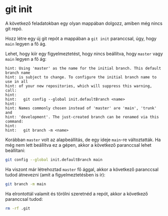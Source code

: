 # git init

A következő feladatokban egy olyan mappában dolgozz, amiben még nincs git repó.

Hozz létre egy új git repót a mappában a `git init` paranccsal, úgy, hogy `main` legyen a fő ág.

Lehet, hogy kiír egy figyelmeztetést, hogy nincs beállítva, hogy `master` vagy `main` legyen a fő ág:

```
hint: Using 'master' as the name for the initial branch. This default branch name
hint: is subject to change. To configure the initial branch name to use in all
hint: of your new repositories, which will suppress this warning, call:
hint: 
hint:   git config --global init.defaultBranch <name>
hint: 
hint: Names commonly chosen instead of 'master' are 'main', 'trunk' and
hint: 'development'. The just-created branch can be renamed via this command:
hint: 
hint:   git branch -m <name>
```

Korábban `master` volt az alapbeállítás, de egy ideje `main`-re változtatták. Ha még nem lett beállítva ez a gépen, akkor a következő paranccsal lehet beállítani:

```bash
git config --global init.defaultBranch main
```

Ha viszont már létrehoztad `master` fő ággal, akkor a következő paranccsal tudod átnevezni (amit a figyelmeztetésben is ír):

```bash
git branch -m main
```

Ha elrontottál valamit és törölni szeretnéd a repót, akkor a következő paranccsal tudod:

```bash
rm -rf .git
```
